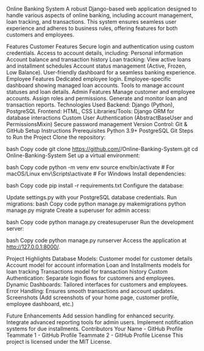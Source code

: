 Online Banking System
A robust Django-based web application designed to handle various aspects of online banking, including account management, loan tracking, and transactions. This system ensures seamless user experience and adheres to business rules, offering features for both customers and employees.

Features
Customer Features
Secure login and authentication using custom credentials.
Access to account details, including:
Personal information
Account balance and transaction history
Loan tracking:
View active loans and installment schedules
Account status management (Active, Frozen, Low Balance).
User-friendly dashboard for a seamless banking experience.
Employee Features
Dedicated employee login.
Employee-specific dashboard showing managed loan accounts.
Tools to manage account statuses and loan details.
Admin Features
Manage customer and employee accounts.
Assign roles and permissions.
Generate and monitor loan and transaction reports.
Technologies Used
Backend: Django (Python), PostgreSQL
Frontend: HTML, CSS
Libraries/Tools:
Django ORM for database interactions
Custom User Authentication (AbstractBaseUser and PermissionsMixin)
Secure password management
Version Control: Git & GitHub
Setup Instructions
Prerequisites
Python 3.9+
PostgreSQL
Git
Steps to Run the Project
Clone the repository:

bash
Copy code
git clone https://github.com/<your-username>/Online-Banking-System.git
cd Online-Banking-System
Set up a virtual environment:

bash
Copy code
python -m venv env
source env/bin/activate  # For macOS/Linux
env\Scripts\activate     # For Windows
Install dependencies:

bash
Copy code
pip install -r requirements.txt
Configure the database:

Update settings.py with your PostgreSQL database credentials.
Run migrations:
bash
Copy code
python manage.py makemigrations
python manage.py migrate
Create a superuser for admin access:

bash
Copy code
python manage.py createsuperuser
Run the development server:

bash
Copy code
python manage.py runserver
Access the application at http://127.0.0.1:8000/.

Project Highlights
Database Models:
Customer model for customer details
Account model for account information
Loan and Installments models for loan tracking
Transactions model for transaction history
Custom Authentication: Separate login flows for customers and employees.
Dynamic Dashboards: Tailored interfaces for customers and employees.
Error Handling: Ensures smooth transactions and account updates.
Screenshots
(Add screenshots of your home page, customer profile, employee dashboard, etc.)

Future Enhancements
Add session handling for enhanced security.
Integrate advanced reporting tools for admin users.
Implement notification systems for due installments.
Contributors
Your Name - GitHub Profile
Teammate 1 - GitHub Profile
Teammate 2 - GitHub Profile
License
This project is licensed under the MIT License.

